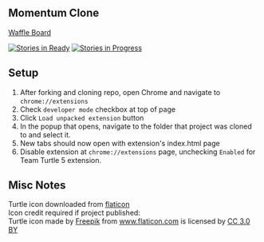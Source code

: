 ## Momentum Clone

[Waffle Board](https://waffle.io/chingu-voyage-turtles-team-5/momentum-clone)  

[![Stories in Ready](https://badge.waffle.io/chingu-voyage-turtles-team-5/chrome-extension-clone.png?label=ready&title=Ready)](https://waffle.io/chingu-voyage-turtles-team-5/chrome-extension-clone?utm_source=badge)
[![Stories in Progress](https://badge.waffle.io/chingu-voyage-turtles-team-5/chrome-extension-clone.png?label=In%20Progress&title=In%20Progress)](https://waffle.io/chingu-voyage-turtles-team-5/chrome-extension-clone?utm_source=badge)

## Setup

1. After forking and cloning repo, open Chrome and navigate to `chrome://extensions`  
1. Check `developer mode` checkbox at top of page   
1. Click `Load unpacked extension` button 
1. In the popup that opens, navigate to the folder that project was cloned to and select it.
1. New tabs should now open with extension's index.html page
1. Disable extension at `chrome://extensions` page,  unchecking `Enabled` for Team Turtle 5 extension.

## Misc Notes
Turtle icon downloaded from [flaticon](https://www.flaticon.com/free-icon/sea-turtle_67985#term=turtle&page=1&position=2)  
Icon credit required if project published:  
Turtle icon made by <a href="http://www.freepik.com" title="Freepik">Freepik</a> from <a href="https://www.flaticon.com/" title="Flaticon">www.flaticon.com</a> is licensed by <a href="http://creativecommons.org/licenses/by/3.0/" title="Creative Commons BY 3.0" target="_blank">CC 3.0 BY</a>
